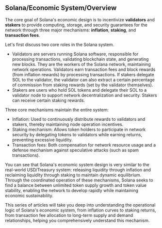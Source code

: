 ## Solana/Economic System/Overview

The core goal of Solana's economic design is to incentivize **validators** and **stakers** to provide computing, storage, and security guarantees for the network through three major mechanisms: **inflation**, **staking**, and **transaction fees**.

Let's first discuss two core roles in the Solana system.

- Validators are servers running Solana software, responsible for processing transactions, validating blockchain state, and generating new blocks. They are the workers of the Solana network, maintaining network operations. Validators earn transaction fees and block rewards (from inflation rewards) by processing transactions. If stakers delegate SOL to the validator, the validator can also extract a certain percentage of commission from staking rewards (set by the validator themselves).
- Stakers are users who hold SOL tokens and delegate their SOL to a validator node to support network decentralization and security. Stakers can receive certain staking rewards.

Three core mechanisms maintain the entire system:

- Inflation: Used to continuously distribute rewards to validators and stakers, thereby maintaining node operation incentives.
- Staking mechanism: Allows token holders to participate in network security by delegating tokens to validators while earning returns, preventing excessive liquidity.
- Transaction fees: Both compensation for network resource usage and a defense mechanism against speculative attacks (such as spam transactions).

You can see that Solana's economic system design is very similar to the real-world USD/Treasury system: releasing liquidity through inflation and reclaiming liquidity through staking to maintain dynamic equilibrium. Through the coordinated operation of these mechanisms, Solana seeks to find a balance between unlimited token supply growth and token value stability, enabling the network to develop rapidly while maintaining economic sustainability.

This series of articles will take you deep into understanding the operational logic of Solana's economic system, from inflation curves to staking returns, from transaction fee allocation to long-term supply and demand relationships, helping you comprehensively understand this mechanism.
